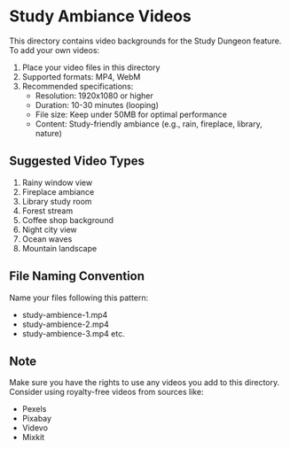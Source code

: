 # Study Ambiance Videos

This directory contains video backgrounds for the Study Dungeon feature. To add your own videos:

1. Place your video files in this directory
2. Supported formats: MP4, WebM
3. Recommended specifications:
   - Resolution: 1920x1080 or higher
   - Duration: 10-30 minutes (looping)
   - File size: Keep under 50MB for optimal performance
   - Content: Study-friendly ambiance (e.g., rain, fireplace, library, nature)

## Suggested Video Types

1. Rainy window view
2. Fireplace ambiance
3. Library study room
4. Forest stream
5. Coffee shop background
6. Night city view
7. Ocean waves
8. Mountain landscape

## File Naming Convention

Name your files following this pattern:
- study-ambience-1.mp4
- study-ambience-2.mp4
- study-ambience-3.mp4
etc.

## Note

Make sure you have the rights to use any videos you add to this directory. Consider using royalty-free videos from sources like:
- Pexels
- Pixabay
- Videvo
- Mixkit 
